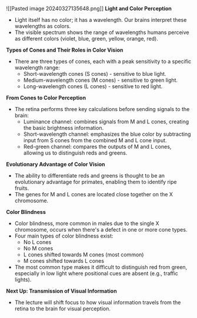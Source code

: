 ![[Pasted image 20240327135648.png]]
**Light and Color Perception**

- Light itself has no color; it has a wavelength. Our brains interpret these wavelengths as colors.
- The visible spectrum shows the range of wavelengths humans perceive as different colors (violet, blue, green, yellow, orange, red).

**Types of Cones and Their Roles in Color Vision**

- There are three types of cones, each with a peak sensitivity to a specific wavelength range:
    - Short-wavelength cones (S cones) - sensitive to blue light.
    - Medium-wavelength cones (M cones) - sensitive to green light.
    - Long-wavelength cones (L cones) - sensitive to red light.

**From Cones to Color Perception**

- The retina performs three key calculations before sending signals to the brain:
    - Luminance channel: combines signals from M and L cones, creating the basic brightness information.
    - Short-wavelength channel: emphasizes the blue color by subtracting input from S cones from the combined M and L cone input.
    - Red-green channel: compares the outputs of M and L cones, allowing us to distinguish reds and greens.

**Evolutionary Advantage of Color Vision**

- The ability to differentiate reds and greens is thought to be an evolutionary advantage for primates, enabling them to identify ripe fruits.
- The genes for M and L cones are located close together on the X chromosome.

**Color Blindness**

- Color blindness, more common in males due to the single X chromosome, occurs when there's a defect in one or more cone types.
- Four main types of color blindness exist:
    - No L cones
    - No M cones
    - L cones shifted towards M cones (most common)
    - M cones shifted towards L cones
- The most common type makes it difficult to distinguish red from green, especially in low light where positional cues are absent (e.g., traffic lights).

**Next Up: Transmission of Visual Information**

- The lecture will shift focus to how visual information travels from the retina to the brain for visual perception.